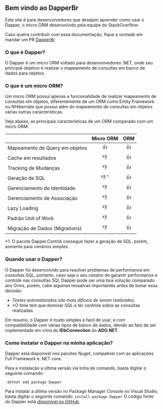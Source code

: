 ## Bem vindo ao DapperBr

<p>Este site é para desenvolvedores que desejam aprender como usar o Dapper, o micro ORM desenvolvido pela equipe do StackOverflow.</p>
<p>Caso queira contribuir com essa documentação, fique a vontade em mandar um PR <a href ="https://github.com/dapperbr/dapperbr.github.io">DapperBr</a></p>

### O que é Dapper?
<p>O Dapper é um micro ORM voltado para desenvolvedores .NET, onde seu principal objetivo é realizar o mapeamento de consultas em banco de dados para objetos.</p>

### O que é um micro ORM?
<p>Um micro ORM possuí apenas a funcionalidade de realizar mapeamento de consultas em objetos, diferentemente de um ORM como Entity Framework ou NHibernate que possui além do mapeamento de consultas em objetos várias outras características.</p> 
<p>Veja abaixo, as principais características de um ORM comparado com um micro ORM:</p>

|                                 | Micro ORM| ORM|  
| --------------------------------|:---: |:---: |
|  Mapeamento de Query em objetos |:+1:|:+1:|
|  Cache em resultados |:-1:|:+1:|
|  Tracking de Mudanças|:-1:|:+1:|
|  Geração de SQL	|:-1: ¹ |:+1:|
|  Gerenciamento de Identidade	|:-1:|:+1:|
|  Gerenciamento de Associação	|:-1:|:+1:|
|  Lazy Loading	|:-1:|:+1:|
|  Padrão Unit of Work | :-1:|:+1:|
|  Migração de Dados (Migrations) |:-1:|:+1:|

*1. O pacote Dapper.Contrib consegue fazer a geração de SQL, porém, somente para cenários simples.

### Quando usar o Dapper?
O Dapper foi desenvolvido para resolver problemas de performance em consultas SQL, portanto, caso seja o seu cenário de garantir performance e controle nas consultas SQl, Dapper pode ser uma boa solução comparado aos Orms, porém, cabe algumas ressalvas importantes antes de tomar essa decisão:

- *Testes automatizados são mais dificeis de serem realizados.*
- *O time tem que dominar SQL e ter controle sobre as consultas realizadas.

Em resumo, o Dapper é muito simples e facil de usar, e com compatibilidade com várias tipos de banco de dados, devido ao fato de ser implementado em cima do **IDbConnection** do **ADO.NET**.

### Como instalar o Dapper na minha aplicação?
Dapper está disponível nos pacotes Nuget, compatível com as aplicações Full Framework e .NET core.

Para a instalação a última versão via linha de comando, basta digitar o seguinte comando:

``` dotnet add package Dapper```

Para instalar a última versão no Package Manager Console no Visual Studio, basta digitar o seguinte comando:
``` install-package Dapper ```
 O código fonte do Dapper está <a href="https://github.com/StackExchange/Dapper">disponível no GitHub</a>.
